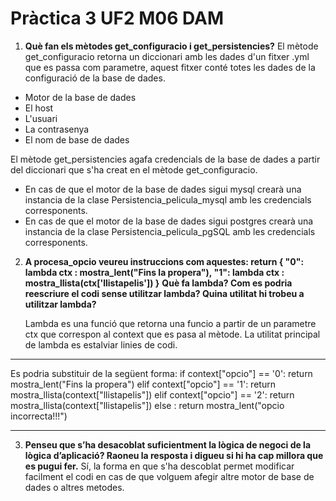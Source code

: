 # Pràctica 3 UF2 M06 DAM

1. **Què fan els mètodes get_configuracio i get_persistencies?**
   El mètode get_configuracio retorna un diccionari amb les dades d'un fitxer .yml que es passa com parametre, aquest fitxer conté totes les dades de la configuració de la base de dades.

- Motor de la base de dades
- El host
- L'usuari
- La contrasenya
- El nom de base de dades
  
  
El mètode get_persistencies agafa credencials de la base de dades a partir del diccionari que s'ha creat en el mètode get_configuracio.

- En cas de que el motor de la base de dades sigui mysql crearà una instancia de la clase Persistencia_pelicula_mysql amb les credencials corresponents.
- En cas de que el motor de la base de dades sigui postgres crearà una instancia de la clase Persistencia_pelicula_pgSQL amb les credencials corresponents.

2. **A procesa_opcio veureu instruccions com aquestes:
   return {
   "0": lambda ctx : mostra_lent("Fins la propera"),
   "1": lambda ctx : mostra_llista(ctx['llistapelis'])
   }**
   **Què fa lambda? Com es podria reescriure el codi sense utilitzar lambda? Quina utilitat hi trobeu a utilitzar lambda?**

   Lambda es una funció que retorna una funcio a partir de un parametre ctx que correspon al context que es pasa al mètode. La utilitat principal de lambda es estalviar linies de codi.

---

Es podria substituir de la següent forma:
if context["opcio"] == '0': return mostra_lent("Fins la propera")
   elif context["opcio"] == '1': return mostra_llista(context["llistapelis"])
   elif context["opcio"] == '2': return mostra_llista(context["llistapelis"])
   else : return mostra_lent("opcio incorrecta!!!")

---

3. **Penseu que s’ha desacoblat suficientment la lògica de negoci de la lògica d’aplicació? Raoneu la resposta i digueu si hi ha cap millora que es pugui fer.**
   Sí, la forma en que s'ha descoblat permet modificar facilment el codi en cas de que volguem afegir altre motor de base de dades o altres metodes.
